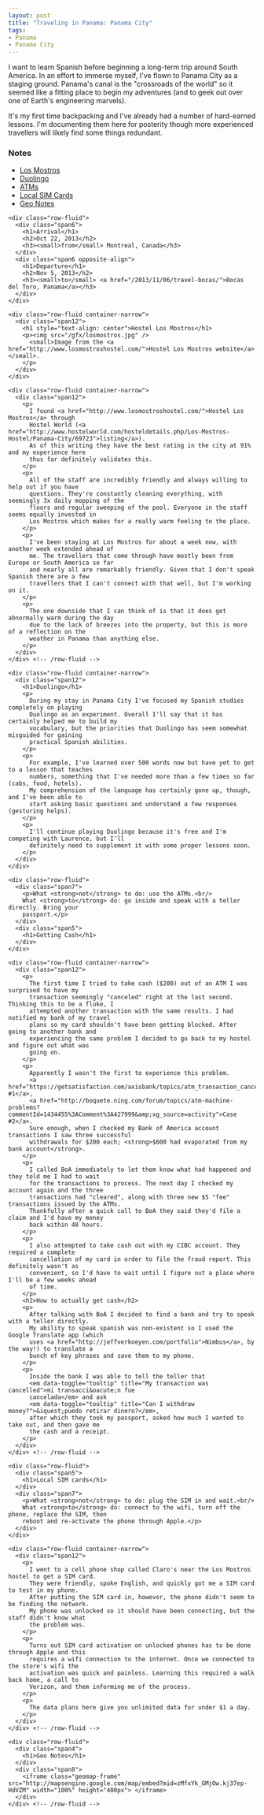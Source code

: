 ```yaml
---
layout: post
title: "Traveling in Panama: Panama City"
tags:
- Panama
- Panama City
---
```


<div class="page narrow-top-space">
<div class="container-narrow">
<p>
  I want to learn Spanish before beginning a long-term trip around South America. In an effort to
  immerse myself, I've flown to Panama City as a staging ground. Panama's canal is the "crossroads
  of the world" so it seemed like a fitting place to begin my adventures (and to geek out over one
  of Earth's engineering marvels).
</p>
<p>
  It's my first time backpacking and I've already had a number of hard-earned lessons. I'm
  documenting them here for posterity though more experienced travellers will likely find some
  things redundant.
</p>
<h3>Notes</h3>
<ul>
  <li><a href="#losmostros">Los Mostros</a></li>
  <li><a href="#duolingo">Duolingo</a></li>
  <li><a href="#atms">ATMs</a></li>
  <li><a href="#localsims">Local SIM Cards</a></li>
  <li><a href="#geomap">Geo Notes</a></li>
</ul>
</div>
</div>

<div class="page">
  <div class="container">
    
    <div class="row-fluid">
      <div class="span6">
        <h1>Arrival</h1>
        <h2>Oct 22, 2013</h2>
        <h3><small>from</small> Montreal, Canada</h3>
      </div>
      <div class="span6 opposite-align">
        <h1>Departure</h1>
        <h2>Nov 5, 2013</h2>
        <h3><small>to</small> <a href="/2013/11/06/travel-bocas/">Bocas del Toro, Panama</a></h3>
      </div>
    </div>

  </div> <!-- /container -->
</div>

<div id="losmostros" class="page lessons_grey">
  <div class="container">
    
    <div class="row-fluid container-narrow">
      <div class="span12">
        <h1 style="text-align: center">Hostel Los Mostros</h1>
        <p><img src="/gfx/losmostros.jpg" />
          <small>Image from the <a href="http://www.losmostroshostel.com/">Hostel Los Mostros website</a></small>.
        </p>
      </div>
    </div>

    <div class="row-fluid container-narrow">
      <div class="span12">
        <p>
          I found <a href="http://www.losmostroshostel.com/">Hostel Los Mostros</a> through
          Hostel World (<a href="http://www.hostelworld.com/hosteldetails.php/Los-Mostros-Hostel/Panama-City/69723">listing</a>).
          As of this writing they have the best rating in the city at 91% and my experience here
          thus far definitely validates this.
        </p>
        <p>
          All of the staff are incredibly friendly and always willing to help out if you have
          questions. They're constantly cleaning everything, with seemingly 3x daily mopping of the
          floors and regular sweeping of the pool. Everyone in the staff seems equally invested in
          Los Mostros which makes for a really warm feeling to the place.
        </p>
        <p>
          I've been staying at Los Mostros for about a week now, with another week extended ahead of
          me. The travellers that come through have mostly been from Europe or South America so far
          and nearly all are remarkably friendly. Given that I don't speak Spanish there are a few
          travellers that I can't connect with that well, but I'm working on it.
        </p>
        <p>
          The one downside that I can think of is that it does get abnormally warm during the day
          due to the lack of breezes into the property, but this is more of a reflection on the
          weather in Panama than anything else.
        </p>
      </div>
    </div> <!-- /row-fluid -->

  </div> <!-- /container -->
</div> <!-- /losmostros -->

<div id="duolingo" class="page">
  <div class="container">
    
    <div class="row-fluid container-narrow">
      <div class="span12">
        <h1>Duolingo</h1>
        <p>
          During my stay in Panama City I've focused my Spanish studies completely on playing
          Duolingo as an experiment. Overall I'll say that it has certainly helped me to build my
          vocabulary, but the priorities that Duolingo has seem somewhat misguided for gaining
          practical Spanish abilities.
        </p>
        <p>
          For example, I've learned over 500 words now but have yet to get to a lesson that teaches
          numbers, something that I've needed more than a few times so far (cabs, food, hotels).
          My comprehension of the language has certainly gone up, though, and I've been able to
          start asking basic questions and understand a few responses (gesturing helps).
        </p>
        <p>
          I'll continue playing Duolingo because it's free and I'm competing with Laurence, but I'll
          definitely need to supplement it with some proper lessons soon.
        </p>
      </div>
    </div>

  </div> <!-- /container -->
</div> <!-- /duolingo -->

<div id="atms" class="lessons_green page">
  <div class="container">
    
    <div class="row-fluid">
      <div class="span7">
        <p>What <strong>not</strong> to do: use the ATMs.<br/>
        What <strong>to</strong> do: go inside and speak with a teller directly. Bring your
        passport.</p>
      </div>
      <div class="span5">
        <h1>Getting Cash</h1>
      </div>
    </div>

    <div class="row-fluid container-narrow">
      <div class="span12">
        <p>
          The first time I tried to take cash ($200) out of an ATM I was surprised to have my
          transaction seemingly "canceled" right at the last second. Thinking this to be a fluke, I
          attempted another transaction with the same results. I had notified my bank of my travel
          plans so my card shouldn't have been getting blocked. After going to another bank and
          experiencing the same problem I decided to go back to my hostel and figure out what was
          going on.
        </p>
        <p>
          Apparently I wasn't the first to experience this problem.
          <a href="https://getsatisfaction.com/axisbank/topics/atm_transaction_cancelled_but_money_is_deducted_from_axix_bank_account">Case #1</a>, 
          <a href="http://boquete.ning.com/forum/topics/atm-machine-problems?commentId=1434455%3AComment%3A427999&amp;xg_source=activity">Case #2</a>.
          Sure enough, when I checked my Bank of America account transactions I saw three successful
          withdrawals for $200 each; <strong>$600 had evaporated from my bank account</strong>.
        </p>
        <p>
          I called BoA immediately to let them know what had happened and they told me I had to wait
          for the transactions to process. The next day I checked my account again and the three
          transactions had "cleared", along with three new $5 "fee" transactions issued by the ATMs.
          Thankfully after a quick call to BoA they said they'd file a claim and I'd have my money
          back within 48 hours.
        </p>
        <p>
          I also attempted to take cash out with my CIBC account. They required a complete
          cancellation of my card in order to file the fraud report. This definitely wasn't as
          convenient, so I'd have to wait until I figure out a place where I'll be a few weeks ahead
          of time.
        </p>
        <h2>How to actually get cash</h2>
        <p>
          After talking with BoA I decided to find a bank and try to speak with a teller directly.
          My ability to speak spanish was non-existent so I used the Google Translate app (which
          uses <a href="http://jeffverkoeyen.com/portfolio">Nimbus</a>, by the way!) to translate a
          bunch of key phrases and save them to my phone.
        </p>
        <p>
          Inside the bank I was able to tell the teller that
          <em data-toggle="tooltip" title="My transaction was cancelled">mi transacci&oacute;n fue
          cancelada</em> and ask
          <em data-toggle="tooltip" title="Can I withdraw money?">&iquest;puedo retirar dinero?</em>,
          after which they took my passport, asked how much I wanted to take out, and then gave me
          the cash and a receipt.
        </p>
      </div>
    </div> <!-- /row-fluid -->

  </div> <!-- /container -->
</div> <!-- /atms -->

<div id="localsims" class="lessons_orange page">
  <div class="container">
    
    <div class="row-fluid">
      <div class="span5">
        <h1>Local SIM cards</h1>
      </div>
      <div class="span7">
        <p>What <strong>not</strong> to do: plug the SIM in and wait.<br/>
        What <strong>to</strong> do: connect to the wifi, turn off the phone, replace the SIM, then
        reboot and re-activate the phone through Apple.</p>
      </div>
    </div>

    <div class="row-fluid container-narrow">
      <div class="span12">
        <p>
          I went to a cell phone shop called Claro's near the Los Mostros hostel to get a SIM card.
          They were friendly, spoke English, and quickly got me a SIM card to test in my phone.
          After putting the SIM card in, however, the phone didn't seem to be finding the network.
          My phone was unlocked so it should have been connecting, but the staff didn't know what
          the problem was.
        </p>
        <p>
          Turns out SIM card activation on unlocked phones has to be done through Apple and this
          requires a wifi connection to the internet. Once we connected to the store's wifi the
          activation was quick and painless. Learning this required a walk back home, a call to
          Verizon, and them informing me of the process.
        </p>
        <p>
          The data plans here give you unlimited data for under $1 a day.
        </p>
      </div>
    </div> <!-- /row-fluid -->

  </div> <!-- /container -->
</div> <!-- /localsims -->

<div id="geomap" class="page">
  <div class="container">
    
    <div class="row-fluid">
      <div class="span4">
        <h1>Geo Notes</h1>
      </div>
      <div class="span8">
        <iframe class="geomap-frame" src="http://mapsengine.google.com/map/embed?mid=zMfxYk_GMjOw.kj37ep-HdVZM" width="100%" height="400px"> </iframe>
      </div>
    </div> <!-- /row-fluid -->

  </div> <!-- /container -->
</div> <!-- /geomap -->
